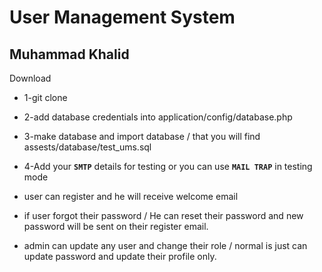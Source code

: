 # User Management System 

## Muhammad Khalid

Download 
- 1-git clone 
- 2-add database credentials into application/config/database.php
- 3-make database and import database / that you will find assests/database/test_ums.sql
- 4-Add your **`SMTP`** details for testing or you can use **`MAIL TRAP`** in testing mode 

- user can register and he will receive welcome email
- if user forgot their password / He can reset their password and new password will be sent on their register email.
- admin can update any user and change their role / normal is just can update password and update their profile only.
